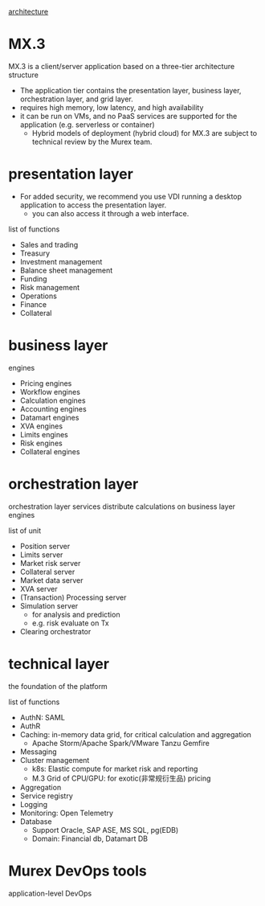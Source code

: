 [architecture](https://www.murex.com/en/solutions/technology/mx3-architecture)

# MX.3
MX.3 is a client/server application based on a three-tier architecture structure
- The application tier contains the presentation layer, business layer, orchestration layer, and grid layer.
- requires high memory, low latency, and high availability
- it can be run on VMs, and no PaaS services are supported for the application (e.g. serverless or container)
  - Hybrid models of deployment (hybrid cloud) for MX.3 are subject to technical review by the Murex team.

# presentation layer
- For added security, we recommend you use VDI running a desktop application to access the presentation layer.
  - you can also access it through a web interface.

list of functions
- Sales and trading
- Treasury
- Investment management
- Balance sheet management
- Funding
- Risk management
- Operations
- Finance
- Collateral

# business layer
engines
- Pricing engines
- Workflow engines
- Calculation engines
- Accounting engines
- Datamart engines
- XVA engines
- Limits engines
- Risk engines
- Collateral engines

# orchestration layer
orchestration layer services distribute calculations on business layer engines

list of unit
- Position server
- Limits server
- Market risk server
- Collateral server
- Market data server
- XVA server
- (Transaction) Processing server
- Simulation server
  - for analysis and prediction
  - e.g. risk evaluate on Tx
- Clearing orchestrator

# technical layer
the foundation of the platform

list of functions

- AuthN: SAML
- AuthR
- Caching: in-memory data grid, for critical calculation and aggregation
  - Apache Storm/Apache Spark/VMware Tanzu Gemfire
- Messaging
- Cluster management
  - k8s: Elastic compute for market risk and reporting
  - M.3 Grid of CPU/GPU: for exotic(非常规衍生品) pricing
- Aggregation
- Service registry
- Logging
- Monitoring: Open Telemetry
- Database
  - Support Oracle, SAP ASE, MS SQL, pg(EDB)
  - Domain: Financial db, Datamart DB


# Murex DevOps tools
application-level DevOps


